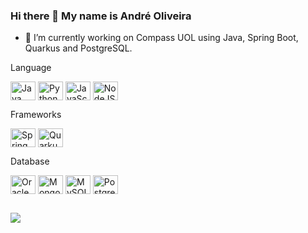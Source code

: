 ### Hi there 👋 My name is André Oliveira

- 🔭 I’m currently working on Compass UOL using Java, Spring Boot, Quarkus and PostgreSQL.


<div style="display: inline_block">
  <p>Language</p>
  <img align="center" alt="Java" height="30" width="40" src="https://cdn.jsdelivr.net/gh/devicons/devicon/icons/java/java-original.svg">
  <img align="center" alt="Python" height="30" width="40" src="https://cdn.jsdelivr.net/gh/devicons/devicon/icons/python/python-original.svg">
  <img align="center" alt="JavaScript" height="30" width="40" src="https://cdn.jsdelivr.net/gh/devicons/devicon/icons/javascript/javascript-original.svg">
  <img align="center" alt="NodeJS" height="30" width="40" src="https://cdn.jsdelivr.net/gh/devicons/devicon/icons/nodejs/nodejs-original.svg">
  
  <p>Frameworks</p>
  <img align="center" alt="Spring Boot" height="30" width="40" src="https://cdn.jsdelivr.net/gh/devicons/devicon/icons/spring/spring-original.svg">
  <img align="center" alt="Quarkus" height="30" width="40" src="https://www.svgrepo.com/show/354245/quarkus-icon.svg" />  
  
  <p>Database</p>
  <img align="center" alt="Oracle" height="30" width="40" src="https://cdn.jsdelivr.net/gh/devicons/devicon/icons/oracle/oracle-original.svg">
  <img align="center" alt="MongoDB" height="30" width="40" src="https://cdn.jsdelivr.net/gh/devicons/devicon/icons/mongodb/mongodb-original.svg">
  <img align="center" alt="MySQL" height="30" width="40" src="https://cdn.jsdelivr.net/gh/devicons/devicon/icons/mysql/mysql-original.svg">
  <img align="center" alt="Postgree" height="30" width="40" src="https://cdn.jsdelivr.net/gh/devicons/devicon/icons/postgresql/postgresql-original.svg">
  
</div>

##

<div>
  <a href="https://www.linkedin.com/in/apoliv" target="_blank">
    <img src="https://img.shields.io/badge/-LinkedIn-%230077B5?style=for-the-badge&logo=linkedin&logoColor=white" target="_blank">
  </a>
</div>

